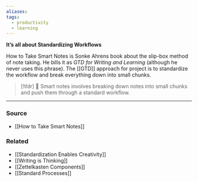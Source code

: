 ```yaml
---
aliases: 
tags:
  - productivity
  - learning
---
```

**It’s all about Standardizing Workflows**

How to Take Smart Notes is Sonke Ahrens book about the slip-box method of note taking. He bills it as *GTD for Writing and Learning* (although he never uses this phrase). The [[GTD]] approach for project is to standardize the workflow and break everything down into small chunks. 

> [!tldr] 🤌 Smart notes involves breaking down notes into small chunks and push them through a standard workflow.

---

### Source
- [[How to Take Smart Notes]]

### Related
- [[Standardization Enables Creativity]] 
- [[Writing is Thinking]] 
- [[Zettelkasten Components]] 
- [[Standard Processes]]